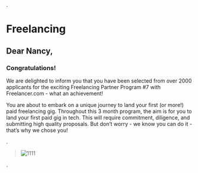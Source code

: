 
.

# Freelancing 





## Dear Nancy,



### Congratulations!



We are delighted to inform you that you have been selected from over 2000 applicants for the exciting Freelancing Partner Program #7 with Freelancer.com - what an achievement!





You are about to embark on a unique journey to land your first (or more!) paid freelancing gig. Throughout this 3 month program, the aim is for you to land your first paid gig in tech. This will require commitment, diligence, and submitting high quality proposals. But don’t worry - we know you can do it - that’s why we chose you!


.

> ![1111](https://user-images.githubusercontent.com/36210723/138724825-8bbf2e91-9c97-4254-9dc0-762df2be1c06.png)

.
